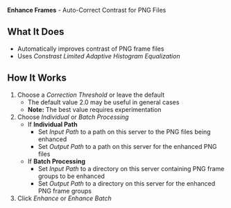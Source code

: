 **Enhance Frames** - Auto-Correct Contrast for PNG Files

## What It Does

* Automatically improves contrast of PNG frame files
* Uses _Constrast Limited Adaptive Histogram Equalization_

## How It Works
1. Choose a _Correction Threshold_ or leave the default
    - The default value 2.0 may be useful in general cases
    - **Note:** The best value requires experimentation
1. Choose _Individual_ or _Batch Processing_
    - If **Individual Path**
        - Set _Input Path_ to a path on this server to the PNG files being enhanced
        - Set _Output Path_ to a path on this server for the enhanced PNG files
    - If **Batch Processing**
        - Set _Input Path_ to a directory on this server containing PNG frame groups to be enhanced
        - Set _Output Path_ to a directory on this server for the enhanced PNG frame groups
1. Click _Enhance_ or _Enhance Batch_
